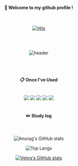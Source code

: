 <div align="center"> 

<!--
**JangSeLim/JangSeLim** is a ✨ _special_ ✨ repository because its `README.md` (this file) appears on your GitHub profile.

Here are some ideas to get you started:

- 🔭 I’m currently working on ...
- 🌱 I’m currently learning ...
- 👯 I’m looking to collaborate on ...
- 🤔 I’m looking for help with ...
- 💬 Ask me about ...
- 📫 How to reach me: ...
- 😄 Pronouns: ...
- ⚡ Fun fact: ...
- 👋
-->

####  :wave: Welcome to my github profile !

 <br/>
 
[![Hits](https://hits.seeyoufarm.com/api/count/incr/badge.svg?url=https%3A%2F%2Fgithub.com%2FJangSeLim%2Fhit-counter&count_bg=%2387CEEB&title_bg=%23555555&icon=github.svg&icon_color=%23FFFFFF&title=hits&edge_flat=false)](https://hits.seeyoufarm.com)

  <br/>
   <br/>

![header](https://capsule-render.vercel.app/api?type=Venom&color=87CEEB&height=150&section=header&text=limielife&fontColor=000000&fontSize=70&animation=fadeIn&fontAlignY=55&desc=@versatile&descAlignY=80&descAlign=80)

 <br/>
 <br/>

####  :clipboard: Once I've Used 
  
 <br/>

<img src="https://img.shields.io/badge/Python-3776AB?style=flat-square&logo=Python&logoColor=white"/>
<img src="https://img.shields.io/badge/MySQL-4479A1?style=for-the-badge&logo=MySQL&logoColor=white">
<img src="https://img.shields.io/badge/github-181717?style=for-the-badge&logo=github&logoColor=white">
<img src="https://img.shields.io/badge/aws-232F3E?style=for-the-badge&logo=aws&logoColor=white">
<img src="https://img.shields.io/badge/R-276DC3?style=flat-square&logo=R&logoColor=white"/>

   <br/>
   <br/>
 
#### :pencil2: Study log

 <br/>

![Anurag's GitHub stats](https://github-readme-stats.vercel.app/api?username=JangSeLim&show_icons=true&theme=dracula)

![Top Langs](https://github-readme-stats.vercel.app/api/top-langs/?username=JangSeLim&layout=compact)

[![Velog's GitHub stats](https://velog-readme-stats.vercel.app/api/list?name=limielife)](https://velog.io/@limielife) 
